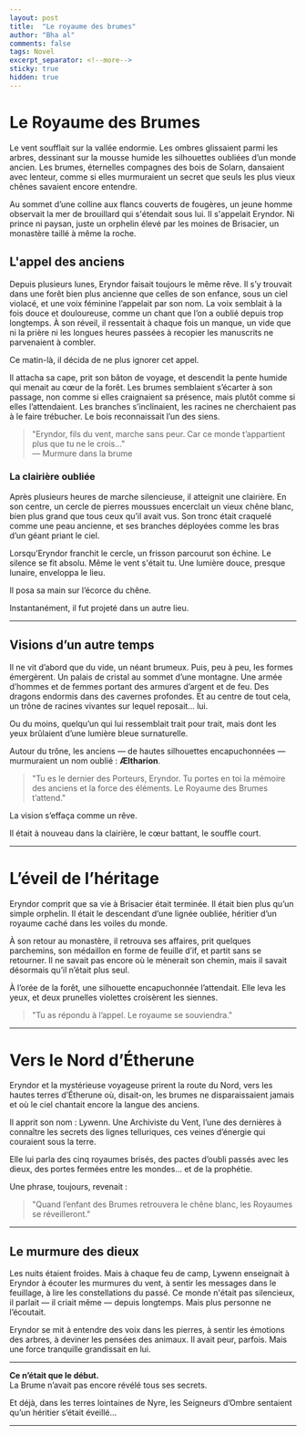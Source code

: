 ```yaml
---
layout: post
title:  "Le royaume des brumes"
author: "Bha al"
comments: false
tags: Novel
excerpt_separator: <!--more-->
sticky: true
hidden: true
---
```


# Le Royaume des Brumes

Le vent soufflait sur la vallée endormie. Les ombres glissaient parmi les arbres, dessinant sur la mousse humide les silhouettes oubliées d’un monde ancien. Les brumes, éternelles compagnes des bois de Solarn, dansaient avec lenteur, comme si elles murmuraient un secret que seuls les plus vieux chênes savaient encore entendre.

Au sommet d’une colline aux flancs couverts de fougères, un jeune homme observait la mer de brouillard qui s'étendait sous lui. Il s'appelait Eryndor. Ni prince ni paysan, juste un orphelin élevé par les moines de Brisacier, un monastère taillé à même la roche.

## L'appel des anciens

Depuis plusieurs lunes, Eryndor faisait toujours le même rêve. Il s’y trouvait dans une forêt bien plus ancienne que celles de son enfance, sous un ciel violacé, et une voix féminine l’appelait par son nom. La voix semblait à la fois douce et douloureuse, comme un chant que l’on a oublié depuis trop longtemps. À son réveil, il ressentait à chaque fois un manque, un vide que ni la prière ni les longues heures passées à recopier les manuscrits ne parvenaient à combler.

Ce matin-là, il décida de ne plus ignorer cet appel.

Il attacha sa cape, prit son bâton de voyage, et descendit la pente humide qui menait au cœur de la forêt. Les brumes semblaient s’écarter à son passage, non comme si elles craignaient sa présence, mais plutôt comme si elles l’attendaient. Les branches s’inclinaient, les racines ne cherchaient pas à le faire trébucher. Le bois reconnaissait l’un des siens.

> "Eryndor, fils du vent, marche sans peur. Car ce monde t’appartient plus que tu ne le crois…"  
> — Murmure dans la brume

### La clairière oubliée

Après plusieurs heures de marche silencieuse, il atteignit une clairière. En son centre, un cercle de pierres moussues encerclait un vieux chêne blanc, bien plus grand que tous ceux qu’il avait vus. Son tronc était craquelé comme une peau ancienne, et ses branches déployées comme les bras d’un géant priant le ciel.

Lorsqu’Eryndor franchit le cercle, un frisson parcourut son échine. Le silence se fit absolu. Même le vent s'était tu. Une lumière douce, presque lunaire, enveloppa le lieu.

Il posa sa main sur l’écorce du chêne.

Instantanément, il fut projeté dans un autre lieu.

---

## Visions d’un autre temps

Il ne vit d’abord que du vide, un néant brumeux. Puis, peu à peu, les formes émergèrent. Un palais de cristal au sommet d’une montagne. Une armée d’hommes et de femmes portant des armures d’argent et de feu. Des dragons endormis dans des cavernes profondes. Et au centre de tout cela, un trône de racines vivantes sur lequel reposait… lui.

Ou du moins, quelqu’un qui lui ressemblait trait pour trait, mais dont les yeux brûlaient d’une lumière bleue surnaturelle.

Autour du trône, les anciens — de hautes silhouettes encapuchonnées — murmuraient un nom oublié : **Æltharion**.

> "Tu es le dernier des Porteurs, Eryndor. Tu portes en toi la mémoire des anciens et la force des éléments. Le Royaume des Brumes t’attend."

La vision s’effaça comme un rêve.

Il était à nouveau dans la clairière, le cœur battant, le souffle court.

---

# L’éveil de l’héritage

Eryndor comprit que sa vie à Brisacier était terminée. Il était bien plus qu’un simple orphelin. Il était le descendant d’une lignée oubliée, héritier d’un royaume caché dans les voiles du monde.

À son retour au monastère, il retrouva ses affaires, prit quelques parchemins, son médaillon en forme de feuille d’if, et partit sans se retourner. Il ne savait pas encore où le mènerait son chemin, mais il savait désormais qu’il n’était plus seul.

À l’orée de la forêt, une silhouette encapuchonnée l’attendait. Elle leva les yeux, et deux prunelles violettes croisèrent les siennes.

> "Tu as répondu à l’appel. Le royaume se souviendra."

---

# Vers le Nord d’Étherune

Eryndor et la mystérieuse voyageuse prirent la route du Nord, vers les hautes terres d’Étherune où, disait-on, les brumes ne disparaissaient jamais et où le ciel chantait encore la langue des anciens.

Il apprit son nom : Lywenn. Une Archiviste du Vent, l’une des dernières à connaître les secrets des lignes telluriques, ces veines d’énergie qui couraient sous la terre.

Elle lui parla des cinq royaumes brisés, des pactes d’oubli passés avec les dieux, des portes fermées entre les mondes… et de la prophétie.

Une phrase, toujours, revenait :

> "Quand l’enfant des Brumes retrouvera le chêne blanc, les Royaumes se réveilleront."

---

## Le murmure des dieux

Les nuits étaient froides. Mais à chaque feu de camp, Lywenn enseignait à Eryndor à écouter les murmures du vent, à sentir les messages dans le feuillage, à lire les constellations du passé. Ce monde n'était pas silencieux, il parlait — il criait même — depuis longtemps. Mais plus personne ne l’écoutait.

Eryndor se mit à entendre des voix dans les pierres, à sentir les émotions des arbres, à deviner les pensées des animaux. Il avait peur, parfois. Mais une force tranquille grandissait en lui.

---

**Ce n’était que le début.**  
La Brume n’avait pas encore révélé tous ses secrets.

Et déjà, dans les terres lointaines de Nyre, les Seigneurs d’Ombre sentaient qu’un héritier s’était éveillé…

---



